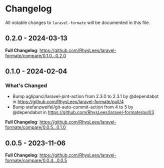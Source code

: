 # Changelog

All notable changes to `laravel-formate` will be documented in this file.

## 0.2.0 - 2024-03-13

**Full Changelog**: https://github.com/RhysLees/laravel-formate/compare/0.1.0...0.2.0

## 0.1.0 - 2024-02-04

### What's Changed

* Bump aglipanci/laravel-pint-action from 2.3.0 to 2.3.1 by @dependabot in https://github.com/RhysLees/laravel-formate/pull/4
* Bump stefanzweifel/git-auto-commit-action from 4 to 5 by @dependabot in https://github.com/RhysLees/laravel-formate/pull/3

**Full Changelog**: https://github.com/RhysLees/laravel-formate/compare/0.0.5...0.1.0

## 0.0.5 - 2023-11-06

**Full Changelog**: https://github.com/RhysLees/laravel-formate/compare/0.0.4...0.0.5
